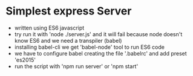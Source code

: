 # Simplest express Server

* written using ES6 javascript
* try run it with 'node ./server.js' and it will fail because node doesn't know ES6 and we need a transpiler (babel)
* installing babel-cli we get 'babel-node' tool to run ES6 code
* we have to configure babel creating the file '.babelrc' and add preset 'es2015'
* run the script with 'npm run server' or 'npm start' 